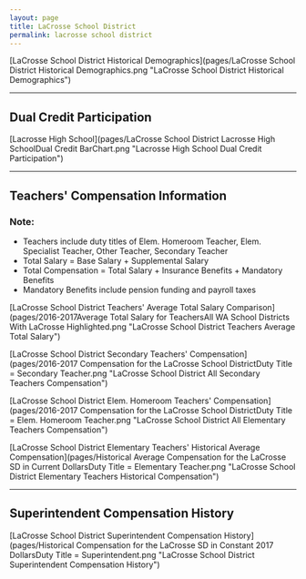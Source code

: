```yaml
---
layout: page
title: LaCrosse School District
permalink: lacrosse school district
---
```



[LaCrosse School District Historical Demographics](pages/LaCrosse School District Historical Demographics.png "LaCrosse School District Historical Demographics")

___

## Dual Credit Participation

[Lacrosse High School](pages/LaCrosse School District Lacrosse High SchoolDual Credit BarChart.png "Lacrosse High School Dual Credit Participation")


___

## Teachers' Compensation Information
### Note:
- Teachers include duty titles of Elem. Homeroom Teacher, Elem. Specialist Teacher, Other Teacher, Secondary Teacher
- Total Salary = Base Salary + Supplemental Salary
- Total Compensation = Total Salary + Insurance Benefits + Mandatory Benefits
- Mandatory Benefits include pension funding and payroll taxes

[LaCrosse School District Teachers' Average Total Salary Comparison](pages/2016-2017Average Total Salary for TeachersAll WA School Districts With LaCrosse Highlighted.png "LaCrosse School District Teachers Average Total Salary")

[LaCrosse School District Secondary Teachers' Compensation](pages/2016-2017 Compensation for the LaCrosse School DistrictDuty Title = Secondary Teacher.png "LaCrosse School District All Secondary Teachers Compensation")

[LaCrosse School District Elem. Homeroom Teachers' Compensation](pages/2016-2017 Compensation for the LaCrosse School DistrictDuty Title = Elem. Homeroom Teacher.png "LaCrosse School District All Elementary Teachers Compensation")

[LaCrosse School District Elementary Teachers' Historical Average Compensation](pages/Historical Average Compensation for the LaCrosse SD in Current DollarsDuty Title = Elementary Teacher.png "LaCrosse School District Elementary Teachers Historical Compensation")


___

## Superintendent Compensation History

[LaCrosse School District Superintendent Compensation History](pages/Historical Compensation for the LaCrosse SD in Constant 2017 DollarsDuty Title = Superintendent.png "LaCrosse School District Superintendent Compensation History")

